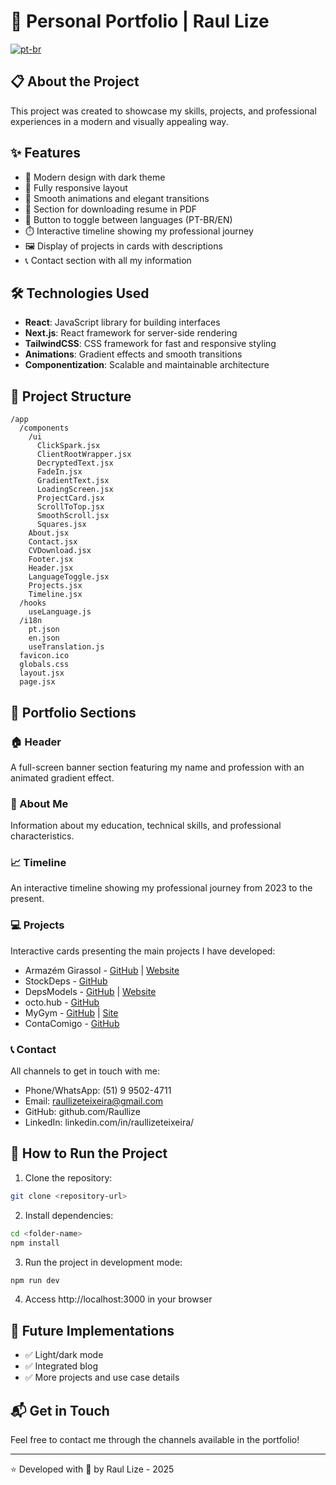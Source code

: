 # 🚀 Personal Portfolio | Raul Lize
[![pt-br](https://img.shields.io/badge/lang-pt--br-green.svg)](./README.md)

## 📋 About the Project

This project was created to showcase my skills, projects, and professional experiences in a modern and visually appealing way.

## ✨ Features

- 🌙 Modern design with dark theme
- 📱 Fully responsive layout
- 🎨 Smooth animations and elegant transitions
- 📄 Section for downloading resume in PDF
- 🔄 Button to toggle between languages (PT-BR/EN)
- ⏱️ Interactive timeline showing my professional journey
- 🖼️ Display of projects in cards with descriptions
- 📞 Contact section with all my information

## 🛠️ Technologies Used

- **React**: JavaScript library for building interfaces
- **Next.js**: React framework for server-side rendering
- **TailwindCSS**: CSS framework for fast and responsive styling
- **Animations**: Gradient effects and smooth transitions
- **Componentization**: Scalable and maintainable architecture

## 📂 Project Structure

```
/app
  /components
    /ui
      ClickSpark.jsx
      ClientRootWrapper.jsx
      DecryptedText.jsx
      FadeIn.jsx
      GradientText.jsx
      LoadingScreen.jsx
      ProjectCard.jsx
      ScrollToTop.jsx
      SmoothScroll.jsx
      Squares.jsx
    About.jsx
    Contact.jsx
    CVDownload.jsx
    Footer.jsx
    Header.jsx
    LanguageToggle.jsx
    Projects.jsx
    Timeline.jsx
  /hooks
    useLanguage.js
  /i18n
    pt.json
    en.json
    useTranslation.js
  favicon.ico
  globals.css
  layout.jsx
  page.jsx
```

## 📱 Portfolio Sections

### 🏠 Header
A full-screen banner section featuring my name and profession with an animated gradient effect.

### 👋 About Me
Information about my education, technical skills, and professional characteristics.

### 📈 Timeline
An interactive timeline showing my professional journey from 2023 to the present.

### 💻 Projects
Interactive cards presenting the main projects I have developed:
- Armazém Girassol - [GitHub](https://github.com/depsModels/armazem-girassol) | [Website](https://www.armazemgirassol.com.br)
- StockDeps - [GitHub](https://github.com/depsModels/stockDeps)
- DepsModels - [GitHub](https://github.com/depsModels/deps) | [Website](https://depsmodels.com)
- octo.hub - [GitHub](https://github.com/depsModels/octoHub)
- MyGym - [GitHub](https://github.com/depsModels/MyGym) | [Site](https://my-gym-academy.vercel.app)
- ContaComigo - [GitHub](https://github.com/depsModels/conta-comigo)

### 📞 Contact
All channels to get in touch with me:
- Phone/WhatsApp: (51) 9 9502-4711
- Email: raullizeteixeira@gmail.com
- GitHub: github.com/Raullize
- LinkedIn: linkedin.com/in/raullizeteixeira/

## 🚀 How to Run the Project

1. Clone the repository:
```bash
git clone <repository-url>
```

2. Install dependencies:
```bash
cd <folder-name>
npm install
```

3. Run the project in development mode:
```bash
npm run dev
```

4. Access http://localhost:3000 in your browser

## 🔮 Future Implementations

- ✅ Light/dark mode
- ✅ Integrated blog
- ✅ More projects and use case details

## 📬 Get in Touch

Feel free to contact me through the channels available in the portfolio!

---

⭐ Developed with 💙 by Raul Lize - 2025